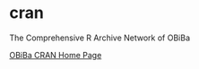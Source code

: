 cran
====

The Comprehensive R Archive Network of OBiBa

[OBiBa CRAN Home Page](http://cran.obiba.org)

